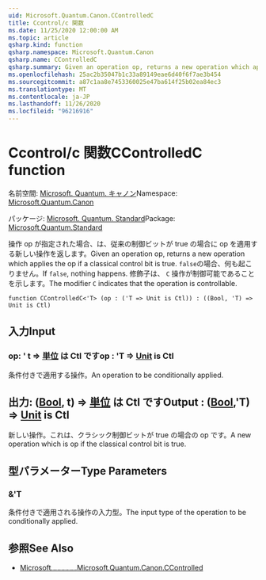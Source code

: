 ```yaml
---
uid: Microsoft.Quantum.Canon.CControlledC
title: Ccontrol/c 関数
ms.date: 11/25/2020 12:00:00 AM
ms.topic: article
qsharp.kind: function
qsharp.namespace: Microsoft.Quantum.Canon
qsharp.name: CControlledC
qsharp.summary: Given an operation op, returns a new operation which applies the op if a classical control bit is true. If `false`, nothing happens. The modifier `C` indicates that the operation is controllable.
ms.openlocfilehash: 25ac2b35047b1c33a89149eae6d40f6f7ae3b454
ms.sourcegitcommit: a87c1aa8e7453360025e47ba614f25b02ea84ec3
ms.translationtype: MT
ms.contentlocale: ja-JP
ms.lasthandoff: 11/26/2020
ms.locfileid: "96216916"
---
```

# <a name="ccontrolledc-function"></a><span data-ttu-id="e9e05-102">Ccontrol/c 関数</span><span class="sxs-lookup"><span data-stu-id="e9e05-102">CControlledC function</span></span>

<span data-ttu-id="e9e05-103">名前空間: [Microsoft. Quantum. キャノン](xref:Microsoft.Quantum.Canon)</span><span class="sxs-lookup"><span data-stu-id="e9e05-103">Namespace: [Microsoft.Quantum.Canon](xref:Microsoft.Quantum.Canon)</span></span>

<span data-ttu-id="e9e05-104">パッケージ: [Microsoft. Quantum. Standard](https://nuget.org/packages/Microsoft.Quantum.Standard)</span><span class="sxs-lookup"><span data-stu-id="e9e05-104">Package: [Microsoft.Quantum.Standard](https://nuget.org/packages/Microsoft.Quantum.Standard)</span></span>


<span data-ttu-id="e9e05-105">操作 op が指定された場合、は、従来の制御ビットが true の場合に op を適用する新しい操作を返します。</span><span class="sxs-lookup"><span data-stu-id="e9e05-105">Given an operation op, returns a new operation which applies the op if a classical control bit is true.</span></span> <span data-ttu-id="e9e05-106">`false`の場合、何も起こりません。</span><span class="sxs-lookup"><span data-stu-id="e9e05-106">If `false`, nothing happens.</span></span>
<span data-ttu-id="e9e05-107">修飾子は、 `C` 操作が制御可能であることを示します。</span><span class="sxs-lookup"><span data-stu-id="e9e05-107">The modifier `C` indicates that the operation is controllable.</span></span>

```qsharp
function CControlledC<'T> (op : ('T => Unit is Ctl)) : ((Bool, 'T) => Unit is Ctl)
```


## <a name="input"></a><span data-ttu-id="e9e05-108">入力</span><span class="sxs-lookup"><span data-stu-id="e9e05-108">Input</span></span>

### <a name="op--t--unit--is-ctl"></a><span data-ttu-id="e9e05-109">op: ' t => [単位](xref:microsoft.quantum.lang-ref.unit)  は Ctl です</span><span class="sxs-lookup"><span data-stu-id="e9e05-109">op : 'T => [Unit](xref:microsoft.quantum.lang-ref.unit)  is Ctl</span></span>

<span data-ttu-id="e9e05-110">条件付きで適用する操作。</span><span class="sxs-lookup"><span data-stu-id="e9e05-110">An operation to be conditionally applied.</span></span>



## <a name="output--boolt--unit--is-ctl"></a><span data-ttu-id="e9e05-111">出力: ([Bool](xref:microsoft.quantum.lang-ref.bool), t) => [単位](xref:microsoft.quantum.lang-ref.unit)  は Ctl です</span><span class="sxs-lookup"><span data-stu-id="e9e05-111">Output : ([Bool](xref:microsoft.quantum.lang-ref.bool),'T) => [Unit](xref:microsoft.quantum.lang-ref.unit)  is Ctl</span></span>

<span data-ttu-id="e9e05-112">新しい操作。これは、クラシック制御ビットが true の場合の op です。</span><span class="sxs-lookup"><span data-stu-id="e9e05-112">A new operation which is op if the classical control bit is true.</span></span>

## <a name="type-parameters"></a><span data-ttu-id="e9e05-113">型パラメーター</span><span class="sxs-lookup"><span data-stu-id="e9e05-113">Type Parameters</span></span>

### <a name="t"></a><span data-ttu-id="e9e05-114">&</span><span class="sxs-lookup"><span data-stu-id="e9e05-114">'T</span></span>

<span data-ttu-id="e9e05-115">条件付きで適用される操作の入力型。</span><span class="sxs-lookup"><span data-stu-id="e9e05-115">The input type of the operation to be conditionally applied.</span></span>

## <a name="see-also"></a><span data-ttu-id="e9e05-116">参照</span><span class="sxs-lookup"><span data-stu-id="e9e05-116">See Also</span></span>

- [<span data-ttu-id="e9e05-117">Microsoft.............</span><span class="sxs-lookup"><span data-stu-id="e9e05-117">Microsoft.Quantum.Canon.CControlled</span></span>](xref:Microsoft.Quantum.Canon.CControlled)